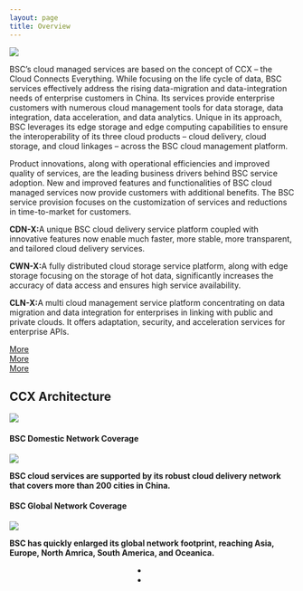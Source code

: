 ```yaml
---
layout: page
title: Overview
---
```


<img src="{{ site.baseurl }}/public/image/products/overview-01.png" class="products_title">

<p >BSC’s cloud managed services are based on the concept of CCX – the Cloud Connects Everything. While focusing on the life cycle of data, BSC services effectively address the rising data-migration and data-integration needs of enterprise customers in China. Its services provide enterprise customers with numerous cloud management tools for data storage, data integration, data acceleration, and data analytics. Unique in its approach, BSC leverages its edge storage and edge computing capabilities to ensure the interoperability of its three cloud products – cloud delivery, cloud storage, and cloud linkages – across the BSC cloud management platform.</p>

<p>Product innovations, along with operational efficiencies and improved quality of services, are the leading business drivers behind BSC service adoption. New and improved features and functionalities of BSC cloud managed services now provide customers with additional benefits. The BSC service provision focuses on the customization of services and reductions in time-to-market for customers.</p>

<div class="list_overview"><p><strong>CDN-X:</strong>A unique BSC cloud delivery service platform coupled with innovative features now enable much faster, more stable, more transparent, and tailored cloud delivery services.</p></div>
<div class="list_overview"><p><strong>CWN-X:</strong>A fully distributed cloud storage service platform, along with edge storage focusing on the storage of hot data, significantly increases the accuracy of data access and ensures high service availability.</p></div>
<div class="list_overview"><p><strong>CLN-X:</strong>A multi cloud management service platform concentrating on data migration and data integration for enterprises in linking with public and private clouds. It offers adaptation, security, and acceleration services for enterprise APIs.</p></div>
<div class="clean"></div>
<div class="list_overview"><a href="{{ site.baseurl}}{% post_url 2016-03-03-CDN-X %}">More</a></div>
<div class="list_overview"><a href="{{ site.baseurl}}{% post_url 2016-03-04-CWN-X %}">More</a></div>
<div class="list_overview"><a href="{{ site.baseurl}}{% post_url 2016-03-05-CLN-X %}">More</a></div>
<div class="clean"></div>
<h2 class="centent_top">CCX Architecture</h2>
<img src="{{ site.baseurl }}/public/image/products/overview-02.png" class="overview_02">

<div class="overview_roll">
	<div class="overview_slide overview_slide_hover" id="overview_slide1">
		<h4>BSC Domestic Network Coverage</h4>
		<img src="{{ site.baseurl }}/public/image/products/overview-03.png" class="animation_overview">
		<p><strong>BSC cloud services are supported by its robust cloud delivery network that covers more than 200 cities in China.</strong></p>
	</div>
	<div class="overview_slide" id="overview_slide2">
		<h4>BSC Global Network Coverage</h4>
		<img src="{{ site.baseurl }}/public/image/products/overview-04.png" class="animation_overview">
		<p><strong>BSC has quickly enlarged its global network footprint, reaching Asia, Europe, North Amrica, South America, and Oceanica.</strong></p>
	</div>
</div>
<div style="margin: 0 auto;display: block;width:50px;height: 15px;" id="overview_button">
	<li class="overview_button overview_button_hover" id="overview_button"></li>
	<li class="overview_button" id="overview_button"></li>
</div>

<div class="clearfix"></div>
